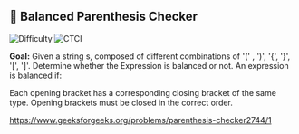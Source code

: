 ## 🧩 Balanced Parenthesis Checker

<p>
  <img alt="Difficulty" src="https://img.shields.io/badge/Difficulty-Easy-2ecc71?style=for-the-badge">
  
  <img alt="CTCI" src="https://img.shields.io/badge/Source-Interview (Enhanced Parenthesis Checker)-1e90ff?style=for-the-badge">
</p>

**Goal:** Given a string s, composed of different combinations of '(' , ')', '{', '}', '[', ']'. Determine whether the Expression is balanced or not.
An expression is balanced if:

Each opening bracket has a corresponding closing bracket of the same type.
Opening brackets must be closed in the correct order.

https://www.geeksforgeeks.org/problems/parenthesis-checker2744/1